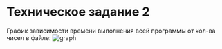 # Техническое задание 2

График зависимости времени выполнения всей программы от кол-ва чисел в файле: ![graph](https://github.com/tenderwrath/2tz/assets/107726368/a245ad9f-7946-4653-8772-028c1aa43f6d)
